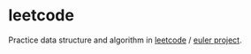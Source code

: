 # leetcode

Practice data structure and algorithm in [leetcode](https://leetcode.com/) / [euler project](https://projecteuler.net/).
